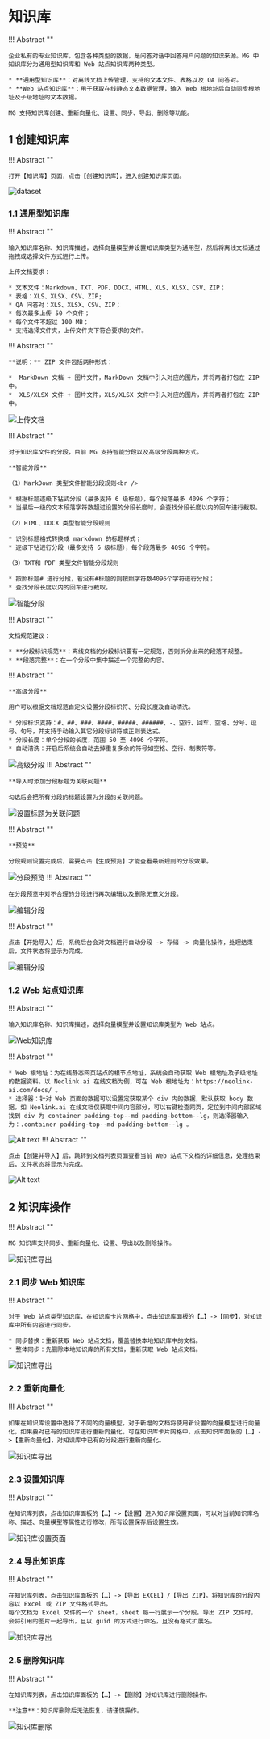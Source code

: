 # 知识库

!!! Abstract ""

    企业私有的专业知识库，包含各种类型的数据，是问答对话中回答用户问题的知识来源。MG 中知识库分为通用型知识库和 Web 站点知识库两种类型。

    * **通用型知识库**：对离线文档上传管理，支持的文本文件、表格以及 QA 问答对。
    * **Web 站点知识库**：用于获取在线静态文本数据管理，输入 Web 根地址后自动同步根地址及子级地址的文本数据。

    MG 支持知识库创建、重新向量化、设置、同步、导出、删除等功能。

## 1 创建知识库

!!! Abstract ""

    打开【知识库】页面，点击【创建知识库】，进入创建知识库页面。

![dataset](../../img/dataset/create.jpg)

### 1.1 通用型知识库

!!! Abstract ""

    输入知识库名称、知识库描述，选择向量模型并设置知识库类型为通用型，然后将离线文档通过拖拽或选择文件方式进行上传。

    上传文档要求：

    * 文本文件：Markdown、TXT、PDF、DOCX、HTML、XLS、XLSX、CSV、ZIP；
    * 表格：XLS、XLSX、CSV、ZIP;
    * QA 问答对：XLS、XLSX、CSV、ZIP；
    * 每次最多上传 50 个文件；
    * 每个文件不超过 100 MB；
    * 支持选择文件夹，上传文件夹下符合要求的文件。

!!! Abstract ""

    **说明：** ZIP 文件包括两种形式：

    *  MarkDown 文档 + 图片文件，MarkDown 文档中引入对应的图片，并将两者打包在 ZIP 中。
    *  XLS/XLSX 文件 + 图片文件，XLS/XLSX 文件中引入对应的图片，并将两者打包在 ZIP 中。

![上传文档](../../img/dataset/create_offline_dataset.png)

!!! Abstract ""

    对于知识库文件的分段，目前 MG 支持智能分段以及高级分段两种方式。

    **智能分段**

    （1）MarkDown 类型文件智能分段规则<br />

    * 根据标题逐级下钻式分段（最多支持 6 级标题），每个段落最多 4096 个字符；
    * 当最后一级的文本段落字符数超过设置的分段长度时，会查找分段长度以内的回车进行截取。

    （2）HTML、DOCX 类型智能分段规则

    * 识别标题格式转换成 markdown 的标题样式；
    * 逐级下钻进行分段（最多支持 6 级标题），每个段落最多 4096 个字符。

    （3）TXT和 PDF 类型文件智能分段规则

    * 按照标题# 进行分段，若没有#标题的则按照字符数4096个字符进行分段；
    * 查找分段长度以内的回车进行截取。

![智能分段](../../img/dataset/automatic_paragraphing.png)

!!! Abstract ""

    文档规范建议：

    * **分段标识规范**：离线文档的分段标识要有一定规范，否则拆分出来的段落不规整。
    * **段落完整**：在一个分段中集中描述一个完整的内容。

!!! Abstract ""

    **高级分段**

    用户可以根据文档规范自定义设置分段标识符、分段长度及自动清洗。

    * 分段标识支持：#、##、###、####、#####、######、-、空行、回车、空格、分号、逗号、句号，并支持手动输入其它分段标识符或正则表达式。
    * 分段长度：单个分段的长度，范围 50 至 4096 个字符。
    * 自动清洗：开启后系统会自动去掉重复多余的符号如空格、空行、制表符等。

![高级分段](../../img/dataset/advanced_segmentation.png)
!!! Abstract ""

    **导入时添加分段标题为关联问题**

    勾选后会把所有分段的标题设置为分段的关联问题。

![设置标题为关联问题](../../img/dataset/titel_set_question.png)

!!! Abstract ""

    **预览**

    分段规则设置完成后，需要点击【生成预览】才能查看最新规则的分段效果。

![分段预览](../../img/dataset/preview_segmentation.png)
!!! Abstract ""

    在分段预览中对不合理的分段进行再次编辑以及删除无意义分段。

![编辑分段](../../img/dataset/view_edit.png)

!!! Abstract ""

    点击【开始导入】后，系统后台会对文档进行自动分段 -> 存储 -> 向量化操作，处理结束后，文件状态将显示为完成。

![编辑分段](../../img/dataset/processing.png)

### 1.2 Web 站点知识库

!!! Abstract ""

    输入知识库名称、知识库描述，选择向量模型并设置知识库类型为 Web 站点。

![Web知识库](../../img/dataset/web_dataset.png)

!!! Abstract ""

    * Web 根地址：为在线静态网页站点的根节点地址，系统会自动获取 Web 根地址及子级地址的数据资料。以 Neolink.ai 在线文档为例，可在 Web 根地址为：https://neolink-ai.com/docs/ 。
    * 选择器：针对 Web 页面的数据可以设置定获取某个 div 内的数据，默认获取 body 数据。如 Neolink.ai 在线文档仅获取中间内容部分，可以右键检查网页，定位到中间内部区域找到 div 为 container padding-top--md padding-bottom--lg，则选择器输入为：.container padding-top--md padding-bottom--lg 。

![Alt text](../../img/dataset/DataEase_doc.png)
!!! Abstract ""

    点击【创建并导入】后，跳转到文档列表页面查看当前 Web 站点下文档的详细信息，处理结束后，文件状态将显示为完成。

![Alt text](../../img/dataset/web_doc.png)

## 2 知识库操作

!!! Abstract ""

    MG 知识库支持同步、重新向量化、设置、导出以及删除操作。

![知识库导出](../../img/dataset/dataset_actions.png)

### 2.1 同步 Web 知识库

!!! Abstract ""

    对于 Web 站点类型知识库，在知识库卡片网格中，点击知识库面板的【…】->【同步】，对知识库中所有内容进行同步。

    * 同步替换：重新获取 Web 站点文档，覆盖替换本地知识库中的文档。
    * 整体同步：先删除本地知识库的所有文档，重新获取 Web 站点文档。

![知识库导出](../../img/dataset/web_sync.png)

### 2.2 重新向量化

!!! Abstract ""

    如果在知识库设置中选择了不同的向量模型，对于新增的文档将使用新设置的向量模型进行向量化，如果要对已有的知识库进行重新向量化，可在知识库卡片网格中，点击知识库面板的【…】->【重新向量化】，对知识库中已有的分段进行重新向量化。

![知识库导出](../../img/dataset/dataset_actions.png)

### 2.3 设置知识库

!!! Abstract ""

    在知识库列表，点击知识库面板的【…】->【设置】进入知识库设置页面，可以对当前知识库名称、描述、向量模型等属性进行修改，所有设置保存后设置生效。

![知识库设置页面](../../img/dataset/dataset_setting.png)

### 2.4 导出知识库

!!! Abstract ""

    在知识库列表，点击知识库面板的【…】->【导出 EXCEL】/【导出 ZIP】。将知识库的分段内容以 Excel 或 ZIP 文件格式导出。
    每个文档为 Excel 文件的一个 sheet，sheet 每一行展示一个分段。导出 ZIP 文件时，会将引用的图片一起导出，且以 guid 的方式进行命名，且没有格式扩展名。

![知识库导出](../../img/dataset/dataset_export.png)

### 2.5 删除知识库

!!! Abstract ""

    在知识库列表，点击知识库面板的【…】->【删除】对知识库进行删除操作。

    **注意**：知识库删除后无法恢复，请谨慎操作。

![知识库删除](../../img/dataset/dataset_del.png)
